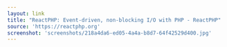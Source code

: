 ```yaml
---
layout: link
title: "ReactPHP: Event-driven, non-blocking I/O with PHP - ReactPHP"
source: 'https://reactphp.org'
screenshot: 'screenshots/218a4da6-ed05-4a4a-b8d7-64f42529d400.jpg'
---
```


